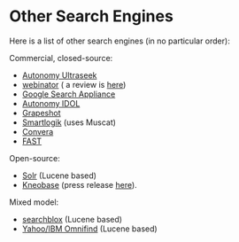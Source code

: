 # Other Search Engines #

Here is a list of other search engines (in no particular order):

Commercial, closed-source:
  * [Autonomy Ultraseek](http://www.ultraseek.com/)
  * [webinator](http://www.thunderstone.com/texis/site/pages/webinator.html) ( a review is [here](http://www.searchtools.com/analysis/webinator-review.html))
  * [Google Search Appliance](http://www.google.co.uk/enterprise/)
  * [Autonomy IDOL](http://autonomy.com/content/Products/index.en.html)
  * [Grapeshot](http://www.grapeshot.co.uk)
  * [Smartlogik](http://www.aprsmartlogik.com) (uses Muscat)
  * [Convera](http://www.convera.com/)
  * [FAST](http://www.fastsearch.com/)

Open-source:
  * [Solr](http://lucene.apache.org/solr/) (Lucene based)
  * [Kneobase](http://www.kneobase.com/) (press release [here](http://www.theserverside.com/news/thread.tss?thread_id=40160)).

Mixed model:
  * [searchblox](http://searchblox.com) (Lucene based)
  * [Yahoo/IBM Omnifind](http://omnifind.ibm.yahoo.net/) (Lucene based)